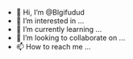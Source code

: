 - 👋 Hi, I’m @Blgifudud
- 👀 I’m interested in ...
- 🌱 I’m currently learning ...
- 💞️ I’m looking to collaborate on ...
- 📫 How to reach me ...

<!---
Blgifudud/Blgifudud is a ✨ special ✨ repository because its `README.md` (this file) appears on your GitHub profile.
You can click the Preview link to take a look at your changes.
--->
